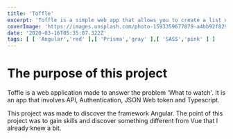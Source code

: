 ```yaml
---
title: 'Toffle'
excerpt: 'Toffle is a simple web app that allows you to create a list of films and TV shows you want to watch.'
coverImage: 'https://images.unsplash.com/photo-1593359677879-a4bb92f829d1?ixlib=rb-1.2.1&ixid=MnwxMjA3fDB8MHxwaG90by1wYWdlfHx8fGVufDB8fHx8&auto=format&fit=crop&w=1470&q=80'
date: '2020-03-16T05:35:07.322Z'
tags: [ [ 'Angular','red' ],[ 'Prisma','gray' ],[ 'SASS','pink' ] ]
---
```


# The purpose of this project

Toffle is a web application made to answer the problem 'What to watch'.
It is an app that involves API, Authentication, JSON Web token and Typescript.
<!--more-->
This project was made to discover the framework Angular.
The point of this project was to gain skills and discover something different from Vue that I already knew a bit.
